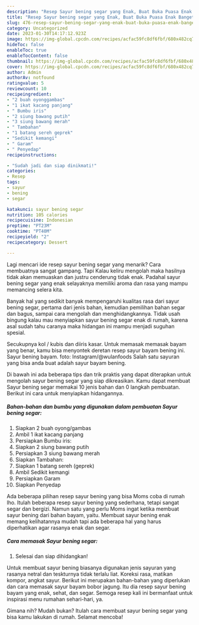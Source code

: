 ```yaml
---
description: "Resep Sayur bening segar yang Enak, Buat Buka Puasa Enak Banget"
title: "Resep Sayur bening segar yang Enak, Buat Buka Puasa Enak Banget"
slug: 476-resep-sayur-bening-segar-yang-enak-buat-buka-puasa-enak-banget
category: Uncategorized
date: 2023-01-30T14:17:12.923Z
image: https://img-global.cpcdn.com/recipes/acfac59fc8df6fbf/680x482cq70/sayur-bening-segar-foto-resep-utama.jpg
hideToc: false
enableToc: true
enableTocContent: false
thumbnail: https://img-global.cpcdn.com/recipes/acfac59fc8df6fbf/680x482cq70/sayur-bening-segar-foto-resep-utama.jpg
cover: https://img-global.cpcdn.com/recipes/acfac59fc8df6fbf/680x482cq70/sayur-bening-segar-foto-resep-utama.jpg
author: Admin
authorAv: notfound
ratingvalue: 5
reviewcount: 10
recipeingredient:
- "2 buah oyonggambas"
- "1 ikat kacang panjang"
- " Bumbu iris"
- "2 siung bawang putih"
- "3 siung bawang merah"
- " Tambahan"
- "1 batang sereh geprek"
- "Sedikit kemangi"
- " Garam"
- " Penyedap"
recipeinstructions:

- "Sudah jadi dan siap dinikmati!"
categories:
- Resep
tags:
- sayur
- bening
- segar

katakunci: sayur bening segar 
nutrition: 105 calories
recipecuisine: Indonesian
preptime: "PT23M"
cooktime: "PT40M"
recipeyield: "2"
recipecategory: Dessert

---
```



Lagi mencari ide resep sayur bening segar yang menarik? Cara membuatnya sangat gampang. Tapi Kalau keliru mengolah maka hasilnya tidak akan memuaskan dan justru cenderung tidak enak. Padahal sayur bening segar yang enak selayaknya memiliki aroma dan rasa yang mampu memancing selera kita.


Banyak hal yang sedikit banyak mempengaruhi kualitas rasa dari sayur bening segar, pertama dari jenis bahan, kemudian pemilihan bahan segar dan bagus, sampai cara mengolah dan menghidangkannya. Tidak usah bingung kalau mau menyiapkan sayur bening segar enak di rumah, karena asal sudah tahu caranya maka hidangan ini mampu menjadi suguhan spesial.

Secukupnya kol / kubis dan diiris kasar. Untuk memasak memasak bayam yang benar, kamu bisa menyontek deretan resep sayur bayam bening ini. Sayur bening bayam. foto: Instagram/@wulanfoods Salah satu sayuran yang bisa anda buat adalah sayur bayam bening.


Di bawah ini ada beberapa tips dan trik praktis yang dapat diterapkan untuk mengolah sayur bening segar yang siap dikreasikan. Kamu dapat membuat Sayur bening segar memakai 10 jenis bahan dan 0 langkah pembuatan. Berikut ini cara untuk menyiapkan hidangannya.

<!--inarticleads1-->

##### Bahan-bahan dan bumbu yang digunakan dalam pembuatan Sayur bening segar:

1. Siapkan 2 buah oyong/gambas
1. Ambil 1 ikat kacang panjang
1. Persiapkan  Bumbu iris:
1. Siapkan 2 siung bawang putih
1. Persiapkan 3 siung bawang merah
1. Siapkan  Tambahan:
1. Siapkan 1 batang sereh (geprek)
1. Ambil Sedikit kemangi
1. Persiapkan  Garam
1. Siapkan  Penyedap


Ada beberapa pilihan resep sayur bening yang bisa Moms coba di rumah lho. Itulah beberapa resep sayur bening yang sederhana, tetapi sangat segar dan bergizi. Namun satu yang perlu Moms ingat ketika membuat sayur bening dari bahan bayam, yaitu. Membuat sayur bening enak memang kelihatannya mudah tapi ada beberapa hal yang harus diperhatikan agar rasanya enak dan segar. 

<!--inarticleads2-->

##### Cara memasak Sayur bening segar:


1. Selesai dan siap dihidangkan!

Untuk membuat sayur bening biasanya digunakan jenis sayuran yang rasanya netral dan teskturnya tidak terlalu liat. Koreksi rasa, matikan kompor, angkat sayur. Berikut ini merupakan bahan-bahan yang diperlukan dan cara memasak sayur bayam bobor jagung. Itu dia resep sayur bening bayam yang enak, sehat, dan segar. Semoga resep kali ini bermanfaat untuk inspirasi menu rumahan sehari-hari, ya. 

Gimana nih? Mudah bukan? Itulah cara membuat sayur bening segar yang bisa kamu lakukan di rumah. Selamat mencoba!
